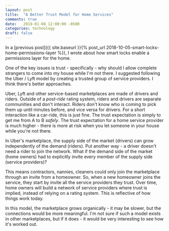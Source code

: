 ```yaml
---
layout: post
title:  "A Better Trust Model for Home Services"
comments: true
date:   2019-01-08 12:00:00 -0500
categories: technology
draft: false
---
```


In a [previous post]({{ site.baseurl }}{% post_url 2018-10-05-smart-locks-home-permissions-layer %}), I wrote about how smart locks enable a permissions layer for the home. 

One of the key issues is trust - specifically - why should I allow complete strangers to come into my house while I'm not there. I suggested following the Uber / Lyft model by creating a trusted group of service providers. I think there's better approaches.

Uber, Lyft and other service-based marketplaces are made of drivers and riders. Outside of a _post-ride_ rating system, riders and drivers are separate communities and don't interact. Riders don't know who is coming to pick them up until minutes before, and vice versa for drivers. For a short interaction like a car-ride, this is just fine. The trust expectation is simply to get me from A to B _safely_. The trust expectation for a home service provider is much higher - there is more at risk when you let someone in your house while you're not there.

In Uber's marketplace, the supply side of the market (drivers) can grow independently of the demand (riders). Put another way - a driver doesn't need a rider to join the network. What if the demand side of the market (home owners) had to explicitly invite every member of the supply side (service providers)? 

This means contractors, nannies, cleaners could only join the marketplace through an invite from a homeowner. So, when a new homeowner joins the service, they start by invite all the service providers they trust. Over time, home owners will build a network of service providers where trust is implied, instead of relying on a rating system. This is reflective of how things work today.

In this model, the marketplace grows organically - it may be slower, but the connections would be more meaningful. I'm not sure if such a model exists in other marketplaces, but if it does - it would be very interesting to see how it's worked out.